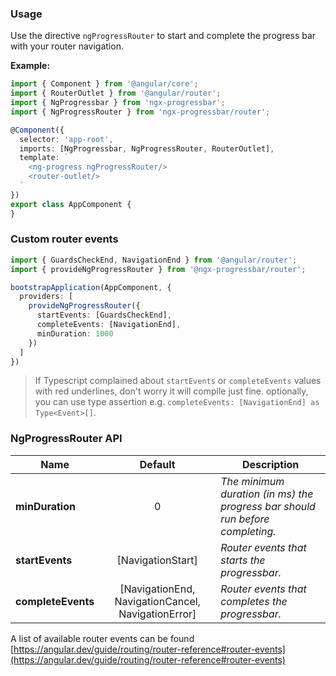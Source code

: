 ### Usage

Use the directive `ngProgressRouter` to start and complete the progress bar with your router navigation.

**Example:**

```ts
import { Component } from '@angular/core';
import { RouterOutlet } from '@angular/router';
import { NgProgressbar } from 'ngx-progressbar';
import { NgProgressRouter } from 'ngx-progressbar/router';

@Component({
  selector: 'app-root',
  imports: [NgProgressbar, NgProgressRouter, RouterOutlet],
  template: `
    <ng-progress ngProgressRouter/>
    <router-outlet/>   
  `
})
export class AppComponent {
}
```

### Custom router events

```ts
import { GuardsCheckEnd, NavigationEnd } from '@angular/router';
import { provideNgProgressRouter } from '@ngx-progressbar/router';

bootstrapApplication(AppComponent, {
  providers: [
    provideNgProgressRouter({
      startEvents: [GuardsCheckEnd],
      completeEvents: [NavigationEnd],
      minDuration: 1000
    })
  ]
})
```

> If Typescript complained about `startEvents` or `completeEvents` values with red underlines, don't worry it will compile just fine. optionally, you can use type assertion e.g. `completeEvents: [NavigationEnd] as Type<Event>[]`.

### NgProgressRouter API

| Name               | Default                                            | Description                                                                   |
| ------------------ | :------------------------------------------------: |-------------------------------------------------------------------------------|
| **minDuration**    | 0                                                  | *The minimum duration (in ms) the progress bar should run before completing.* |
| **startEvents**    | [NavigationStart]                                  | *Router events that starts the progressbar.*                                  |
| **completeEvents** | [NavigationEnd, NavigationCancel, NavigationError] | *Router events that completes the progressbar.*                               |


A list of available router events can be found [https://angular.dev/guide/routing/router-reference#router-events](https://angular.dev/guide/routing/router-reference#router-events)
